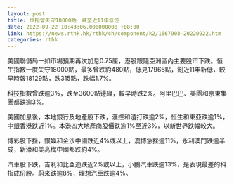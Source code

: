 ```yaml
---
layout: post
title: 恒指曾失守18000點　跌至近11年低位
date: 2022-09-22 10:43:06.000000000 +08:00
link: https://news.rthk.hk/rthk/ch/component/k2/1667903-20220922.htm
categories: rthk
---
```


美國聯儲局一如市場預期再次加息0.75厘，港股跟隨亞洲區內主要股市下跌。恒生指數一度失守18000點，最多曾跌約480點，低見17965點，創近11年新低，較早時報18129點，跌315點，跌幅1.7%。

科技指數曾跌逾3%，跌至3600點邊緣，較早時跌2%。阿里巴巴、美團和京東集團都跌逾3%。

美國加息後，本地銀行及地產股下跌，滙控和渣打跌逾2%，恒生和東亞跌逾1%，中銀香港跌近1%。本港四大地產商股價跌逾1%至近3%，以新世界跌幅較大。

博彩股下挫，銀娛和金沙中國跌近4%或以上，澳博急挫逾11%，永利澳門跌逾半成，新濠和美高梅中國都跌約4%。

汽車股下跌，吉利和比亞迪跌近2%或以上，小鵬汽車跌逾13%，是表現最差的科指成份股。蔚來跌逾8%，理想汽車跌逾4%。
